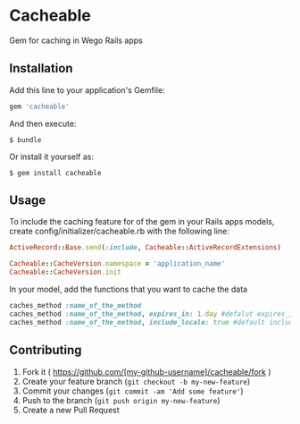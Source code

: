 # Cacheable

Gem for caching in Wego Rails apps

## Installation

Add this line to your application's Gemfile:

```ruby
gem 'cacheable'
```

And then execute:

    $ bundle

Or install it yourself as:

    $ gem install cacheable

## Usage

To include the caching feature for of the gem in your Rails apps models, create config/initializer/cacheable.rb with the following line:
```ruby
ActiveRecord::Base.send(:include, Cacheable::ActiveRecordExtensions)

Cacheable::CacheVersion.namespace = 'application_name'
Cacheable::CacheVersion.init
```
In your model, add the functions that you want to cache the data
```ruby
caches_method :name_of_the_method
caches_method :name_of_the_method, expires_in: 1.day #defalut expires_in is 1 day
caches_method :name_of_the_method, include_locale: true #default include_locale is false
```

## Contributing

1. Fork it ( https://github.com/[my-github-username]/cacheable/fork )
2. Create your feature branch (`git checkout -b my-new-feature`)
3. Commit your changes (`git commit -am 'Add some feature'`)
4. Push to the branch (`git push origin my-new-feature`)
5. Create a new Pull Request
